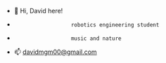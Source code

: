 - 👋 Hi, David here!
-                       robotics engineering student
-                       music and nature


- 📫 davidmgm00@gmail.com 

<!---
DaviDiemme/DaviDiemme is a ✨ special ✨ repository because its `README.md` (this file) appears on your GitHub profile.
You can click the Preview link to take a look at your changes.
--->
